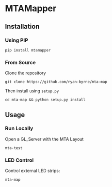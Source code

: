 # MTAMapper

## Installation

### Using PIP
```console
pip install mtamapper
```
### From Source

Clone the repository
```console
git clone https://github.com/ryan-byrne/mta-map
```
Then install using ```setup.py```
```console
cd mta-map && python setup.py install
```

## Usage

### Run Locally

Open a GL_Server with the MTA Layout
```console
mta-test
```
### LED Control

Control external LED strips:
```console
mta-map
```
